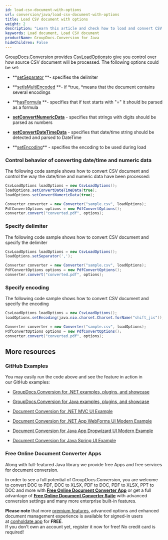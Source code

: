 ```yaml
---
id: load-csv-document-with-options
url: conversion/java/load-csv-document-with-options
title: Load CSV document with options
weight: 2
description: "Learn this article and check how to load and convert CSV documents with advanced options using GroupDocs.Conversion for Java API."
keywords: Load document, Load CSV document
productName: GroupDocs.Conversion for Java
hideChildren: False
---
```

GroupDocs.Conversion provides [CsvLoadOptions](https://apireference.groupdocs.com/java/conversion/com.groupdocs.conversion.options.load/CsvLoadOptions)to give you control over how source CSV document will be processed. The following options could be set:

*   **[setSeparator](https://apireference.groupdocs.com/java/conversion/com.groupdocs.conversion.options.load/CsvLoadOptions#setSeparator(char)) **\- specifies the delimiter 
*   **[setIsMultiEncoded](https://apireference.groupdocs.com/java/conversion/com.groupdocs.conversion.options.load/CsvLoadOptions#setMultiEncoded(boolean)) **\- if *true, *means that the document contains several encodings  
    
*   **[hasFormula](https://apireference.groupdocs.com/java/conversion/com.groupdocs.conversion.options.load/CsvLoadOptions#hasFormula()) **\- specifies that if text starts with "=" it should be parsed as a formula
*   **[setConvertNumericData](https://apireference.groupdocs.com/java/conversion/com.groupdocs.conversion.options.load/CsvLoadOptions#setConvertNumericData(boolean))** - specifies that strings with digits should be parsed as numbers
*   **[setConvertDateTimeData](https://apireference.groupdocs.com/java/conversion/com.groupdocs.conversion.options.load/CsvLoadOptions#setConvertDateTimeData(boolean))** - specifies that date/time string should be detected and parsed to DateTime
*   **[setEncoding](https://apireference.groupdocs.com/java/conversion/com.groupdocs.conversion.options.load/CsvLoadOptions#setEncoding(java.nio.charset.Charset))** - specifies the encoding to be used during load

### Control behavior of converting date/time and numeric data

The following code sample shows how to convert CSV document and control the way the date/time and numeric data have been processed:

```csharp
CsvLoadOptions loadOptions = new CsvLoadOptions();
loadOptions.setConvertDateTimeData(true);
loadOptions.setConvertNumericData(true);

Converter converter = new Converter("sample.csv", loadOptions);
PdfConvertOptions options = new PdfConvertOptions();
converter.convert("converted.pdf", options);
```

### Specify delimiter

The following code sample shows how to convert CSV document and specify the delimiter

```csharp
CsvLoadOptions loadOptions = new CsvLoadOptions();
loadOptions.setSeparator(',');

Converter converter = new Converter("sample.csv", loadOptions);
PdfConvertOptions options = new PdfConvertOptions();
converter.convert("converted.pdf", options);
```

### Specify encoding

The following code sample shows how to convert CSV document and specify the encoding

```csharp
CsvLoadOptions loadOptions = new CsvLoadOptions();
loadOptions.setEncoding(java.nio.charset.Charset.forName("shift_jis"));

Converter converter = new Converter("sample.csv", loadOptions);
PdfConvertOptions options = new PdfConvertOptions();
converter.convert("converted.pdf", options);
```

## More resources

### GitHub Examples

You may easily run the code above and see the feature in action in our GitHub examples:

*   [GroupDocs.Conversion for .NET examples, plugins, and showcase](https://github.com/groupdocs-conversion/GroupDocs.Conversion-for-.NET)
    
*   [GroupDocs.Conversion for Java examples, plugins, and showcase](https://github.com/groupdocs-conversion/GroupDocs.Conversion-for-Java)
    
*   [Document Conversion for .NET MVC UI Example](https://github.com/groupdocs-conversion/GroupDocs.Conversion-for-.NET-MVC) 
    
*   [Document Conversion for .NET App WebForms UI Modern Example](https://github.com/groupdocs-conversion/GroupDocs.Conversion-for-.NET-WebForms)
    
*   [Document Conversion for Java App Dropwizard UI Modern Example](https://github.com/groupdocs-conversion/GroupDocs.Conversion-for-Java-Dropwizard)
    
*   [Document Conversion for Java Spring UI Example](https://github.com/groupdocs-conversion/GroupDocs.Conversion-for-Java-Spring)
    

### Free Online Document Converter Apps

Along with full-featured Java library we provide free Apps and free services for document conversion.

In order to see a full potential of GroupDocs.Conversion, you are welcome to convert DOC to PDF, DOC to XLSX, PDF to DOC, PDF to XLSX, PPT to DOC and more with **[Free Online Document Converter App](https://products.groupdocs.app/conversion)** or get a full advantage of **[Free Online Document Converter Suite](https://conholdate.app/features/document-converter-online)** with advanced conversion settings and many more enterprise built-in features.

**Please note** that more [premium features](https://conholdate.app/features), advanced options and enhanced document management experience is available for signed-in users at [conholdate.app](https://conholdate.app/) for **FREE**.  
If you don't own an account yet, register it now for free! No credit card is required!
